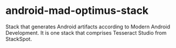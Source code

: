 # android-mad-optimus-stack
Stack that generates Android artifacts according to Modern Android Development. It is one stack that comprises Tesseract Studio from StackSpot.
